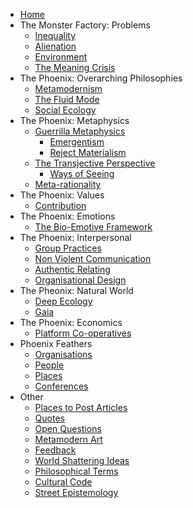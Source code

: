 * [Home][1]
* The Monster Factory: Problems
	* [Inequality][2]
	* [Alienation][3]
	* [Environment][4]
	* [The Meaning Crisis][5]
* The Phoenix: Overarching Philosophies
	* [Metamodernism][6]
	* [The Fluid Mode][7]
	* [Social Ecology][8]
* The Phoenix: Metaphysics
	* [Guerrilla Metaphysics][9]
		* [Emergentism][10]
		* [Reject Materialism][11]
	* [The Transjective Perspective][12]
		* [Ways of Seeing][13]
	* [Meta-rationality][14]
* The Phoenix: Values
	* [Contribution][15]
*  The Phoenix: Emotions
	*  [The Bio-Emotive Framework][16]
* The Phoenix: Interpersonal
	* [Group Practices][17]
	* [Non Violent Communication][18]
	* [Authentic Relating][19]
	* [Organisational Design][20]
* The Pheonix: Natural World
	* [Deep Ecology][21]
	* [Gaia][22]
* The Phoenix: Economics
	* [Platform Co-operatives][23]
* Phoenix Feathers
	* [Organisations][24]
	* [People][25]
	* [Places][26]
	* [Conferences][27]
* Other
	* [Places to Post Articles][28]
	* [Quotes][29]
	* [Open Questions][30]
	* [Metamodern Art][31]
	* [Feedback][32]
	* [World Shattering Ideas][33]
	* [Philosophical Terms][34]
	* [Cultural Code][35]
	* [Street Epistemology][36]

[1]:	Welcome%20to%20The%20Phoenix%20Project.md
[2]:	inequality.md
[3]:	alienation.md
[4]:	environment.md
[5]:	The%20Meaning%20Crisis.md
[6]:	metamodernism.md
[7]:	The%20Fluid%20Mode.md
[8]:	Social%20Ecology.md
[9]:	Guerrilla%20Metaphysics.md
[10]:	Emergentism.md
[11]:	Reject%20Materialism
[12]:	The%20Transjective%20Perspective.md
[13]:	Ways%20of%20Seeing.md
[14]:	Meta-rationality.md
[15]:	contribution.md
[16]:	The%20Bio-Emotive%20Framework.md
[17]:	Group%20Practices.md
[18]:	Non%20Violent%20Communication.md
[19]:	Authentic%20Relating.md
[20]:	Organisational%20Design.md
[21]:	Deep%20Ecology.md
[22]:	Gaia.md
[23]:	Platform%20Co-ops.md
[24]:	organisations.md
[25]:	people.md
[26]:	places.md
[27]:	conferences.md
[28]:	Places%20To%20Post%20Articles.md
[29]:	quotes.md
[30]:	Open%20Questions.md
[31]:	Metamodern%20Art.md
[32]:	feedback.md
[33]:	World%20Shattering%20Ideas.md
[34]:	Philosophical%20Terms.md
[35]:	Culture%20Code.md
[36]:	Street%20Epistemology.md